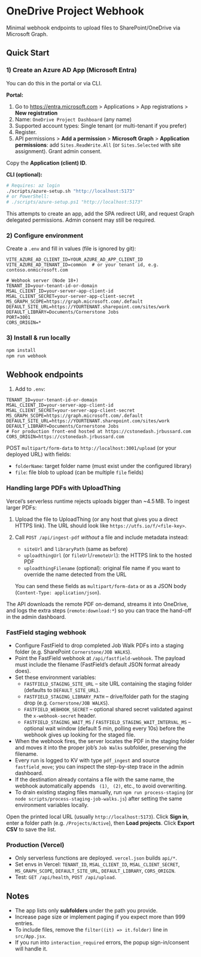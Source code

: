# OneDrive Project Webhook

Minimal webhook endpoints to upload files to SharePoint/OneDrive via Microsoft Graph.

## Quick Start

### 1) Create an Azure AD App (Microsoft Entra)

You can do this in the portal or via CLI.

**Portal:**

1. Go to https://entra.microsoft.com > Applications > App registrations > **New registration**
2. Name: `OneDrive Project Dashboard` (any name)
3. Supported account types: Single tenant (or multi-tenant if you prefer)
4. Register.
5. API permissions > **Add a permission** > **Microsoft Graph** > **Application permissions**: add `Sites.ReadWrite.All` (or `Sites.Selected` with site assignment). Grant admin consent.

Copy the **Application (client) ID**.

**CLI (optional):**

```bash
# Requires: az login
./scripts/azure-setup.sh "http://localhost:5173"
# or PowerShell:
# ./scripts/azure-setup.ps1 "http://localhost:5173"
```

This attempts to create an app, add the SPA redirect URI, and request Graph delegated permissions. Admin consent may still be required.

### 2) Configure environment

Create a `.env` and fill in values (file is ignored by git):

```
VITE_AZURE_AD_CLIENT_ID=YOUR_AZURE_AD_APP_CLIENT_ID
VITE_AZURE_AD_TENANT_ID=common  # or your tenant id, e.g. contoso.onmicrosoft.com

# Webhook server (Node 18+)
TENANT_ID=your-tenant-id-or-domain
MSAL_CLIENT_ID=your-server-app-client-id
MSAL_CLIENT_SECRET=your-server-app-client-secret
MS_GRAPH_SCOPE=https://graph.microsoft.com/.default
DEFAULT_SITE_URL=https://YOURTENANT.sharepoint.com/sites/work
DEFAULT_LIBRARY=Documents/Cornerstone Jobs
PORT=3001
CORS_ORIGIN=*
```

### 3) Install & run locally

```bash
npm install
npm run webhook
```

## Webhook endpoints

1. Add to `.env`:

```
TENANT_ID=your-tenant-id-or-domain
MSAL_CLIENT_ID=your-server-app-client-id
MSAL_CLIENT_SECRET=your-server-app-client-secret
MS_GRAPH_SCOPE=https://graph.microsoft.com/.default
DEFAULT_SITE_URL=https://YOURTENANT.sharepoint.com/sites/work
DEFAULT_LIBRARY=Documents/Cornerstone Jobs
# For production front-end hosted at https://cstonedash.jrbussard.com
CORS_ORIGIN=https://cstonedash.jrbussard.com
```

POST `multipart/form-data` to `http://localhost:3001/upload` (or your deployed URL) with fields:

-   `folderName`: target folder name (must exist under the configured library)
-   `file`: file blob to upload (can be multiple `file` fields)

### Handling large PDFs with UploadThing

Vercel’s serverless runtime rejects uploads bigger than ~4.5 MB. To ingest larger PDFs:

1. Upload the file to UploadThing (or any host that gives you a direct HTTPS link). The URL should look like `https://utfs.io/f/<file-key>`.
2. Call `POST /api/ingest-pdf` _without_ a file and include metadata instead:

   - `siteUrl` and `libraryPath` (same as before)
   - `uploadthingUrl` (or `fileUrl`/`remoteUrl`): the HTTPS link to the hosted PDF
   - `uploadthingFilename` (optional): original file name if you want to override the name detected from the URL

   You can send these fields as `multipart/form-data` or as a JSON body (`Content-Type: application/json`).

The API downloads the remote PDF on-demand, streams it into OneDrive, and logs the extra steps (`remote:download:*`) so you can trace the hand-off in the admin dashboard.

### FastField staging webhook

- Configure FastField to drop completed Job Walk PDFs into a staging folder (e.g. SharePoint `Cornerstone/JOB WALKS`).
- Point the FastField webhook at `/api/fastfield-webhook`. The payload must include the filename (FastField’s default JSON format already does).
- Set these environment variables:
  - `FASTFIELD_STAGING_SITE_URL` – site URL containing the staging folder (defaults to `DEFAULT_SITE_URL`).
  - `FASTFIELD_STAGING_LIBRARY_PATH` – drive/folder path for the staging drop (e.g. `Cornerstone/JOB WALKS`).
  - `FASTFIELD_WEBHOOK_SECRET` – optional shared secret validated against the `x-webhook-secret` header.
  - `FASTFIELD_STAGING_WAIT_MS` / `FASTFIELD_STAGING_WAIT_INTERVAL_MS` – optional wait window (default 5 min, polling every 10s) before the webhook gives up looking for the staged file.
- When the webhook fires, the server locates the PDF in the staging folder and moves it into the proper job’s `Job Walks` subfolder, preserving the filename.
- Every run is logged to KV with type `pdf_ingest` and source `fastfield_move`; you can inspect the step-by-step trace in the admin dashboard.
- If the destination already contains a file with the same name, the webhook automatically appends ` (1)`, ` (2)`, etc., to avoid overwriting.
- To drain existing staging files manually, run `npm run process-staging` (or `node scripts/process-staging-job-walks.js`) after setting the same environment variables locally.

Open the printed local URL (usually `http://localhost:5173`). Click **Sign in**, enter a folder path (e.g. `/Projects/Active`), then **Load projects**. Click **Export CSV** to save the list.

### Production (Vercel)

- Only serverless functions are deployed. `vercel.json` builds `api/*`.
- Set envs in Vercel: `TENANT_ID`, `MSAL_CLIENT_ID`, `MSAL_CLIENT_SECRET`, `MS_GRAPH_SCOPE`, `DEFAULT_SITE_URL`, `DEFAULT_LIBRARY`, `CORS_ORIGIN`.
- Test: `GET /api/health`, `POST /api/upload`.

## Notes

-   The app lists only **subfolders** under the path you provide.
-   Increase page size or implement paging if you expect more than 999 entries.
-   To include files, remove the `filter((it) => it.folder)` line in `src/App.jsx`.
-   If you run into `interaction_required` errors, the popup sign-in/consent will handle it.

